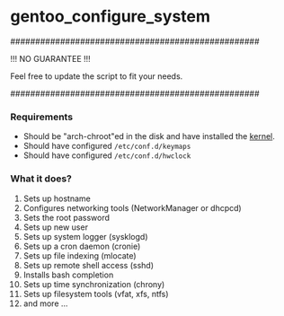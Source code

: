 # gentoo_configure_system

##################################################

!!! NO GUARANTEE !!!

Feel free to update the script to fit your needs.

##################################################

### Requirements

- Should be "arch-chroot"ed in the disk and have installed the [kernel](https://wiki.gentoo.org/wiki/Handbook:AMD64/Installation/Kernel).
- Should have configured `/etc/conf.d/keymaps`
- Should have configured `/etc/conf.d/hwclock`

### What it does?

1. Sets up hostname
2. Configures networking tools (NetworkManager or dhcpcd)
3. Sets the root password
4. Sets up new user
5. Sets up system logger (sysklogd)
6. Sets up a cron daemon (cronie)
9. Sets up file indexing (mlocate)
10. Sets up remote shell access (sshd)
11. Installs bash completion
12. Sets up time synchronization (chrony)
13. Sets up filesystem tools (vfat, xfs, ntfs)
14. and more ...
